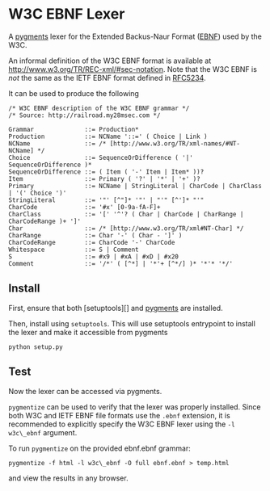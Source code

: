 # W3C EBNF Lexer

A [pygments][] lexer for the Extended Backus-Naur Format ([EBNF][]) used
by the W3C.

An informal definition of the W3C EBNF format is available at
http://www.w3.org/TR/REC-xml/#sec-notation. Note that the W3C EBNF is
*not* the same as the IETF EBNF format defined in [RFC5234][].

It can be used to produce the following

```w3c_ebnf
/* W3C EBNF description of the W3C EBNF grammar */
/* Source: http://railroad.my28msec.com */

Grammar              ::= Production*
Production           ::= NCName '::=' ( Choice | Link )
NCName               ::= /* [http://www.w3.org/TR/xml-names/#NT-NCName] */
Choice               ::= SequenceOrDifference ( '|' SequenceOrDifference )*
SequenceOrDifference ::= ( Item ( '-' Item | Item* ))?
Item                 ::= Primary ( '?' | '*' | '+' )?
Primary              ::= NCName | StringLiteral | CharCode | CharClass | '(' Choice ')'
StringLiteral        ::= '"' [^"]* '"' | "'" [^']* "'"
CharCode             ::= '#x' [0-9a-fA-F]+
CharClass            ::= '[' '^'? ( Char | CharCode | CharRange | CharCodeRange )+ ']'
Char                 ::= /* [http://www.w3.org/TR/xml#NT-Char] */
CharRange            ::= Char '-' ( Char - ']' )
CharCodeRange        ::= CharCode '-' CharCode
Whitespace           ::= S | Comment
S                    ::= #x9 | #xA | #xD | #x20
Comment              ::= '/*' ( [^*] | '*'+ [^*/] )* '*'* '*/'
```

## Install

First, ensure that both [setuptools][] and [pygments][] are installed.

Then,  install using `setuptools`. This will use setuptools entrypoint
to install the lexer and make it accessible from pygments

```
python setup.py
```

## Test

Now the lexer can be accessed via pygments.

`pygmentize` can be used to verify that the lexer was properly
installed. Since both W3C and IETF EBNF file formats use the `.ebnf`
extension, it is recommended to explicitly specify the W3C EBNF lexer
using the `-l w3c\_ebnf` argument.

To run `pygmentize` on the provided ebnf.ebnf grammar:

```
pygmentize -f html -l w3c\_ebnf -O full ebnf.ebnf > temp.html
```

and view the results in any browser.


[pygments]: http://pygments.org/
[EBNF]: http://en.wikipedia.org/wiki/Extended_Backus%E2%80%93Naur_Form
[RFC5234]: http://tools.ietf.org/html/rfc5234
